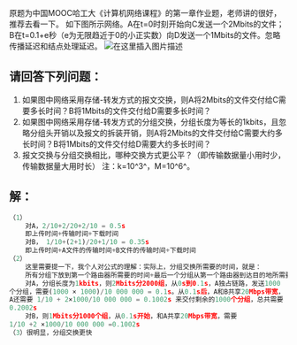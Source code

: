 原题为中国MOOC哈工大《计算机网络课程》的第一章作业题，老师讲的很好，推荐去看一下。
如下图所示网络。A在t=0时刻开始向C发送一个2Mbits的文件；B在t=0.1+e秒（e为无限趋近于0的小正实数）向D发送一个1Mbits的文件。忽略传播延迟和结点处理延迟。
![在这里插入图片描述](https://img-blog.csdnimg.cn/2020022621524444.png)

## 请回答下列问题：

1) 如果图中网络采用存储-转发方式的报文交换，则A将2Mbits的文件交付给C需要多长时间？B将1Mbits的文件交付给D需要多长时间？
2) 如果图中网络采用存储-转发方式的分组交换，分组长度为等长的1kbits，且忽略分组头开销以及报文的拆装开销，则A将2Mbits的文件交付给C需要大约多长时间？B将1Mbits的文件交付给D需要大约多长时间？
3) 报文交换与分组交换相比，哪种交换方式更公平？（即传输数据量小用时少，传输数据量大用时长）
   注：k=10^3^，M=10^6^。

## 解：

```python
（1）
    对A，2/10+2/20+2/10 = 0.5s 
    即上传时间+传输时间+下载时间
    对B， 1/10+(2+1)/20+1/10 = 0.35s
	即上传时间+A文件的传输时间+B文件的传输时间+下载时间
（2）
	这里需要提一下，我个人对公式的理解：实际上，分组交换所需要的时间，就是：
	所有分组下放到第一个路由器所需要的时间+最后一个分组从第一个路由器到达目的地所需要的时间
    对A，分组长度为1kbits，则2Mbits分2000组，从0s到0.1s，A独占链路，发送1000
个分组，需要(1000 × 1000)/10 000 000 = 0.1s。从0.1s后，A和B共享20Mbps带宽，
A还需要 1/10 + 2×1000/10 000 000 = 0.1002s 来交付剩余的1000个分组，总共需要
0.2002s
    对B，则1Mbits分1000个组，从0.1s开始，和A共享20Mbps带宽，需要
1/10 +2 ×1000/10 000 000 =0.1002s
（3）很明显，分组交换更快
```
